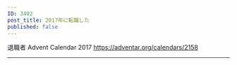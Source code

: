 ```yaml
---
ID: 3402
post_title: 2017年に転職した
published: false
---
```

退職者 Advent Calendar 2017
https://adventar.org/calendars/2158

<hr />